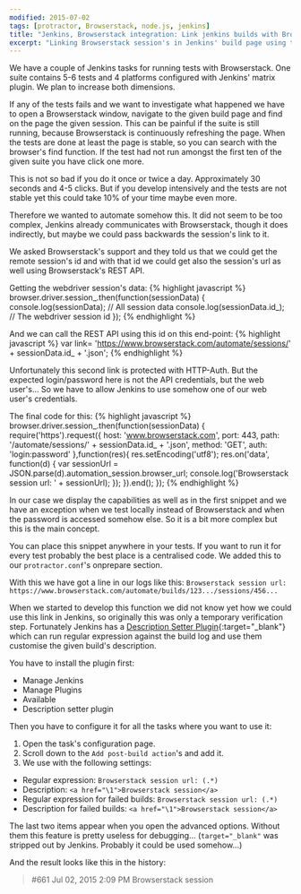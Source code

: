 ```yaml
---
modified: 2015-07-02
tags: [protractor, Browserstack, node.js, jenkins]
title: "Jenkins, Browserstack integration: Link jenkins builds with Browserstack sessions"
excerpt: "Linking Browserstack session's in Jenkins' build page using the Description setter plugin and a bit javascript"
---
```

We have a couple of Jenkins tasks for running tests with Browserstack.
One suite contains 5-6 tests and 4 platforms configured with Jenkins' matrix plugin.
We plan to increase both dimensions.

If any of the tests fails and we want to investigate what happened we have to open a Browserstack window, navigate to the
given build page and find on the page the given session.
This can be painful if the suite is still running, because Browserstack is continuously refreshing the page.
When the tests are done at least the page is stable, so you can search with the browser's find function.
If the test had not run amongst the first ten of the given suite you have click one more.

This is not so bad if you do it once or twice a day. Approximately 30 seconds and 4-5 clicks.
But if you develop intensively and the tests are not stable yet this could take 10% of your time maybe even more.

Therefore we wanted to automate somehow this. It did not seem to be too complex,
Jenkins already communicates with Browserstack, though it does indirectly, but maybe we could pass backwards the
session's link to it.

We asked Browserstack's support and they told us that we could get the remote session's id and
with that id we could get also the session's url as well using Browserstack's REST API.

Getting the webdriver session's data:
{% highlight javascript %}
    browser.driver.session_.then(function(sessionData) {
        console.log(sessionData);       // All session data
        console.log(sessionData.id_);   // The webdriver session id
    });
{% endhighlight %}

And we can call the REST API using this id on this end-point:
{% highlight javascript %}
  var link= 'https://www.browserstack.com/automate/sessions/' + sessionData.id_ + '.json';
{% endhighlight %}

Unfortunately this second link is protected with HTTP-Auth.
But the expected login/password here is not the API credentials, but the web user's...
So we have to allow Jenkins to use somehow one of our web user's credentials.

The final code for this:
{% highlight javascript %}
browser.driver.session_.then(function(sessionData) {
  require('https').request({
    host: 'www.browserstack.com',
    port: 443,
    path: '/automate/sessions/' + sessionData.id_ + '.json',
    method: 'GET',
    auth: 'login:password'
  },function(res){
    res.setEncoding('utf8');
    res.on('data', function(d) {
      var sessionUrl = JSON.parse(d).automation_session.browser_url;
      console.log('Browserstack session url: ' + sessionUrl);
    });
  }).end();
});
{% endhighlight %}

In our case we display the capabilities as well as in the first snippet and we have an exception when we test locally
instead of Browserstack and when the password is accessed somehow else.
So it is a bit more complex but this is the main concept.

You can place this snippet anywhere in your tests. If you want to run it for every test probably the best place is a centralised code.
We added this to our `protractor.conf`'s onprepare section.

With this we have got a line in our logs like this:
`Browserstack session url: https://www.browserstack.com/automate/builds/123.../sessions/456...`

When we started to develop this function we did not know yet how we could use this link in Jenkins, so originally this was only a temporary verification step.
Fortunately Jenkins has a [Description Setter Plugin](https://wiki.jenkins-ci.org/display/JENKINS/Description+Setter+Plugin){:target="_blank"}
which can run regular expression against the build log and use them customise the given build's description.

You have to install the plugin first:

 * Manage Jenkins
 * Manage Plugins
 * Available
 * Description setter plugin

Then you have to configure it for all the tasks where you want to use it:

 1. Open the task's configuration page.
 2. Scroll down to the `Add post-build action`'s and add it.
 3. We use with the following settings:
 *  Regular expression: `Browserstack session url: (.*)`
 *  Description: `<a href="\1">Browserstack session</a>`
 *  Regular expression for failed builds: `Browserstack session url: (.*)`
 *  Description for failed builds: `<a href="\1">Browserstack session</a>`

The last two items appear when you open the advanced options. Without them this feature is pretty useless for debugging... (`target="_blank"` was stripped out by Jenkins. Probably it could be used somehow...)

And the result looks like this in the history:

> #661 Jul 02, 2015 2:09 PM
> Browserstack session

